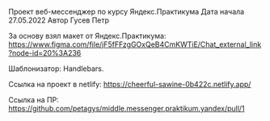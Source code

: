 Проект веб-мессенджер по курсу Яндекс.Практикума
Дата начала 27.05.2022
Автор Гусев Петр



За основу взял макет от Яндекс.Практикума: https://www.figma.com/file/jF5fFFzgGOxQeB4CmKWTiE/Chat_external_link?node-id=20%3A236

Шаблонизатор: Handlebars.

Ссылка на проект в netlify:
https://cheerful-sawine-0b422c.netlify.app/

Ссылка на ПР:
https://github.com/petagys/middle.messenger.praktikum.yandex/pull/1

